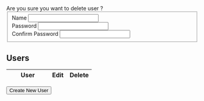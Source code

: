 
<script language='javascript'>
$(document).ready(function(){

    $("#confirmdelete").dialog({autoOpen: false,
                                width: 550,
                                modal: true});

    $("#userform").dialog({autoOpen: false,
            width: 550,
            modal: true});

    var confirmdelete = function(options){
        var options = $.extend({user: 'this',
                                ok: $.noop,
                                cancel: $.noop}, options);
        $("#confirmdelete > #user").text(options.user);
        $("#confirmdelete").dialog("option", "buttons", {'Ok': function(){
                                                                options.ok();
                                                                $(this).dialog("close");
                                                                },
                                                         'Cancel': function() {
                                                             options.cancel();
                                                             $(this).dialog("close");
                                                             }
                                                         });
        $("#confirmdelete").dialog("open");
    };



    var remotecall = function(options) {
        var options = $.extend({success: $.noop,
                                error: $.alerterror,
                                data: {}}, options);


        $.ajax({url: options.uri,
                dataType: 'json',
                data: options.data,
                success: options.success,
                error: options.error});
    };

    var listusers = function(options) {
        var options = $.extend(options, {uri: LFW_CONFIG['uris']['users']});
        remotecall(options);
    };

    var deleteuser = function(username, options){
        var options = $.extend(options, {uri: LFW_CONFIG['uris']['deleteUser'],
                                        data: {name: username}});
        remotecall(options);
    };

    var createuser = function(username, passwd, options){
        var options = $.extend(options, {uri: LFW_CONFIG['uris']['createUser'],
                                        data: {name: username,
                                               password: passwd}});
        remotecall(options);
    };

    var edituser = function(username, passwd, options){
        var options = $.extend(options, {uri: LFW_CONFIG['uris']['updateUser'],
                                        data: {name: username,
                                               password: passwd}});
        remotecall(options);
    };

    var render = function(){
        listusers({success: function(data){
                                var tbody = $("#userslist > tbody");
                                console.log("listusers succeeded, rendering list...");
                                tbody.empty();
                                console.log(data);
                                $.each(data, function(i, user){
                                    tbody.append($("<tr>").append($("<td>").text(user))
                                                          .append($("<td>").append($('<a>', {style: 'cursor: pointer'}).data('user', user).text('Change Password').click(function() {

                                                                var user = $(this).data('user');
                                                                $("#userform input").removeClass("ui-state-error").val('');
                                                                $("#userform").find("#name").attr("disabled", true).val(user);
                                                                $("#userform").dialog("option", "title", "Edit User");
                                                                $("#userform").dialog("option", "buttons", {"Change Password": function(){

                                                                                                            $dialog = $(this);
                                                                                                            $input = $dialog.find("input").removeClass("ui-state-error");
                                                                                                            var passwd = $.trim($dialog.find("#password").val());
                                                                                                            var cpasswd = $.trim($dialog.find("#cpassword").val());

                                                                                                            if (!passwd) {
                                                                                                                $dialog.find("#password").addClass("ui-state-error");
                                                                                                                $.alert("Password is required", {title: "Validation Error"});
                                                                                                                return;
                                                                                                            }

                                                                                                            if (passwd != cpasswd) {
                                                                                                                $dialog.find("#cpassword").addClass("ui-state-error");
                                                                                                                $.alert("Passwords don't match", {title: "Validation Error"});
                                                                                                                return;
                                                                                                            }

                                                                                                            edituser(user, passwd, {success: function() {
                                                                                                                $.alert("Password updated successfully", {title: 'Password Changed'});
                                                                                                                $dialog.dialog("close");
                                                                                                            }, error: $.alerterror});

                                                                                                        },

                                                                                                      "Cancel": function(){
                                                                                                          $(this).dialog("close");
                                                                                                        }});

                                                                $("#userform").dialog("open");

                                                              })))
                                                          .append($("<td>").append($('<a>', {style: 'cursor: pointer'}).data('user', user).text('delete').click(function(){
                                                                var user = $(this).data('user');
                                                                confirmdelete({user: user,
                                                                         ok: function(){
                                                                             deleteuser(user, {success: function(){
                                                                                    render();
                                                                                 }});
                                                                         }});
                                                              }))));
                                });
                            }});
    };

    $("#createuser").button().click(function() {
        var $dialog = $("#userform").dialog("option", "title", "Create User");
        $("#userform").find("#name").attr("disabled", false);
        $("#userform  input").removeClass("ui-state-error").val("");
        $("#userform").dialog("option", "buttons", {"Create User": function(){
                                                    $dialog.find("input").removeClass("ui-state-error");
                                                    var username = $.trim($dialog.find("#name").val());
                                                    var passwd = $.trim($dialog.find("#password").val());
                                                    var cpasswd = $.trim($dialog.find("#cpassword").val());

                                                    if (username == "") {
                                                        $dialog.find("#name").addClass("ui-state-error");
                                                        $.alert("Name is required", {title: "Validation Error"});
                                                        return;
                                                    }

                                                    if (!passwd) {
                                                        $dialog.find("#password").addClass("ui-state-error");
                                                        $.alert("Password is required", {title: "Validation Error"});
                                                        return;
                                                    }

                                                    if (passwd != cpasswd) {
                                                        $dialog.find("#cpassword").addClass("ui-state-error");
                                                        $.alert("Passwords don't match", {title: "Validation Error"});
                                                        return;
                                                    }

                                                    createuser(username, passwd, {success: function() {
                                                        render();
                                                        $dialog.dialog("close");
                                                    }, error: $.alerterror});
                                                },
                                              "Cancel": function() {
                                                  $(this).dialog("close");
                                                }});

        $("#userform").dialog("open");

        $("#userform").keydown(function(e) {
            if (e.keyCode == 13) {
                var buttons = $( "#userform" ).dialog( "option", "buttons" );
                var button = buttons["Create User"];
                button();
            }
        });
    });


    render();
});

</script>

<div id='confirmdelete' title='Delete User'>
    Are you sure you want to delete user <b id='user'></b>?
</div>

<div id="userform" title="Create new user">
    <form>
    <fieldset>
        <div>
            <label for="name">Name</label>
            <input type="text" id="name" class="text ui-widget-content ui-corner-all " />
        </div>
        <div>
            <label for="password" >Password</label>
            <input type="password" id="password" class="text ui-widget-content ui-corner-all " />
        </div>
        <div>
            <label for="cpassword">Confirm Password</label>
            <input type="password" id="cpassword" class="text ui-widget-content ui-corner-all " />
        </div>
    </fieldset>
    </form>
</div>

## Users

<table id='userslist' style='width: 80%;'>
<thead>
    <tr>
        <th style='width: 50%;'>User</th>
        <th>Edit</th>
        <th>Delete</th>
    </tr>
</thead>
<tbody>
</tbody>
</table>

<button id='createuser'>Create New User</button>

